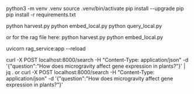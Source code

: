 python3 -m venv .venv
source .venv/bin/activate
pip install --upgrade pip
pip install -r requirements.txt

python harvest.py
python embed_local.py
python query_local.py


or for the rag file here:
python harvest.py
python embed_local.py

uvicorn rag_service:app --reload

curl -X POST localhost:8000/search -H "Content-Type: application/json"      -d '{"question":"How does microgravity affect gene expression in plants?"}' | jq .
 or 
curl -X POST localhost:8000/search -H "Content-Type: application/json"      -d '{"question":"How does microgravity affect gene expression in plants?"}' 